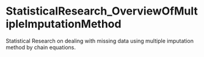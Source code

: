 # StatisticalResearch_OverviewOfMultipleImputationMethod
Statistical Research on dealing with missing data using multiple imputation method by chain equations.
